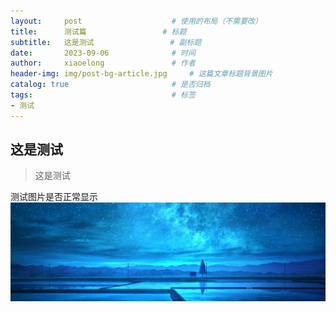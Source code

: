 ```yaml
---
layout:     post   				    # 使用的布局（不需要改）
title:      测试篇    		    	# 标题 
subtitle:   这是测试                 # 副标题
date:       2023-09-06				# 时间
author:     xiaoelong 				# 作者
header-img: img/post-bg-article.jpg 	# 这篇文章标题背景图片
catalog: true 						# 是否归档
tags:								# 标签
- 测试
---
```

    
 ## 这是测试
>这是测试

测试图片是否正常显示  
![测试](https://raw.githubusercontent.com/aoe198185/aoe198185.github.io/master/img/post-bg-article.jpg)